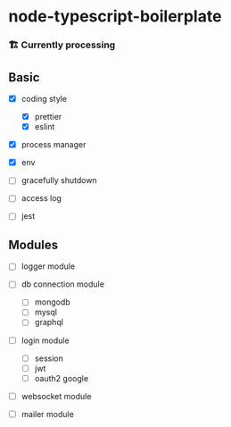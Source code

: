 # node-typescript-boilerplate

### 🏗 Currently processing

## Basic

- [x] coding style
  - [x] prettier
  - [x] eslint

- [x] process manager

- [x] env

- [ ] gracefully shutdown

- [ ] access log

- [ ] jest

## Modules

- [ ] logger module

- [ ] db connection module
  - [ ] mongodb
  - [ ] mysql
  - [ ] graphql
  
- [ ] login module
  - [ ] session
  - [ ] jwt
  - [ ] oauth2 google
  
- [ ] websocket module
 
- [ ] mailer module 
